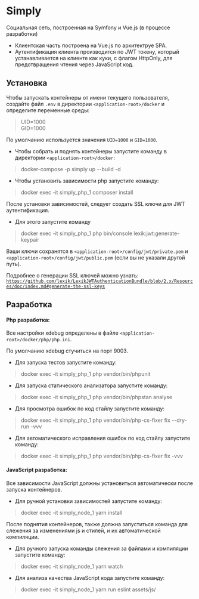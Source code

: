 Simply
============================

Социальная сеть, построенная на Symfony и Vue.js (в процессе разработки)

- Клиентская часть построена на Vue.js по архитектруе SPA.
- Аутентификация клиента производится по JWT токену, который устанавливается на клиенте как куки, с флагом HttpOnly,
для предотвращения чтения через JavaScript код.

Установка
---------

Чтобы запускать контейнеры от имени текущего пользователя, создайте файл `.env` в директории `<application-root>/docker` и определите переменные среды:

> UID=1000 <br/>
> GID=1000

По умолчанию используется значения `UID=1000` и `GID=1000`.

* Чтобы собрать и поднять контейнеры запустите команду в директории `<application-root>/docker`:
  
> docker-compose -p simply up --build -d

* Чтобы установить зависимости php запустите команду:

> docker exec -it simply_php_1 composer install

После установки зависимостей, следует создать SSL ключи для JWT аутентификация.
* Для этого запустите команду

> docker exec -it simply_php_1 php bin/console lexik:jwt:generate-keypair

Ваши ключи сохранятся в `<application-root>/config/jwt/private.pem` и `<application-root>/config/jwt/public.pem` (если вы не указали другой путь).

Подробнее о генерации SSL ключей можно узнать: [`https://github.com/lexik/LexikJWTAuthenticationBundle/blob/2.x/Resources/doc/index.md#generate-the-ssl-keys`](https://github.com/lexik/LexikJWTAuthenticationBundle/blob/2.x/Resources/doc/index.md#generate-the-ssl-keys)

Разработка
---------

#### Php разработка:

Все настройки xdebug определены в файле `<application-root>/docker/php/php.ini`. 

По умолчанию xdebug стучиться на порт 9003.


* Для запуска тестов запустите команду:

> docker exec -it simply_php_1 php vendor/bin/phpunit

* Для запуска статического анализатора запустите команду:

> docker exec -it simply_php_1 php vendor/bin/phpstan analyse

* Для просмотра ошибок по код стайлу запустите команду:

> docker exec -it simply_php_1 php vendor/bin/php-cs-fixer fix --dry-run -vvv

* Для автоматического исправления ошибок по код стайлу запустите команду:

> docker exec -it simply_php_1 php vendor/bin/php-cs-fixer fix -vvv


#### JavaScript разработка:

Все зависимости JavaScript должны установиться автоматически после запуска контейнеров.
* Для ручной установки зависимостей запустите команду:

> docker exec -it simply_node_1 yarn install

После поднятия контейнеров, также должна запуститься команда для слежения за изменениями js и стилей, и их автоматической компиляции.
* Для ручного запуска команды слежения за файлами и компиляции запустите команду:

> docker exec -it simply_node_1 yarn watch

* Для анализа качества JavaScript кода запустите команду:

> docker exec -it simply_node_1 yarn run eslint assets/js/
